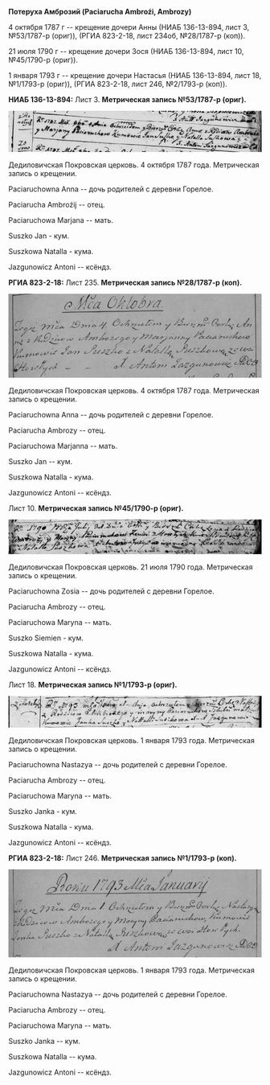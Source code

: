 **Потеруха Амброзий (Paciarucha Ambroźi, Ambrozy)**

4 октября 1787 г -- крещение дочери Анны (НИАБ 136-13-894, лист 3,
№53/1787-р (ориг)), (РГИА 823-2-18, лист 234об, №28/1787-р (коп)).

21 июля 1790 г -- крещение дочери Зося (НИАБ 136-13-894, лист 10,
№45/1790-р (ориг)).

1 января 1793 г -- крещение дочери Настасья (НИАБ 136-13-894, лист 18,
№1/1793-р (ориг)), (РГИА 823-2-18, лист 246, №2/1793-р (коп)).

**НИАБ 136-13-894:** Лист 3. **Метрическая запись №53/1787-р (ориг).**

![](./media/47548c83fc1bdf01359f33088178df2282b3b929.png)

Дедиловичская Покровская церковь. 4 октября 1787 года. Метрическая
запись о крещении.

Paciaruchowna Anna -- дочь родителей с деревни Горелое.

Paciarucha Ambroźij -- отец.

Paciaruchowa Marjana -- мать.

Suszko Jan - кум.

Suszkowa Natalla - кума.

Jazgunowicz Antoni -- ксёндз.

**РГИА 823-2-18:** Лист 235. **Метрическая запись №28/1787-р (коп).**

![](./media/9a06da93b779db0f03d4a12d74d43270daa71e0d.png)

Дедиловичская Покровская церковь. 4 октября 1787 года. Метрическая
запись о крещении.

Paciaruchowna Anna -- дочь родителей с деревни Горелое.

Paciarucha Ambrozy -- отец.

Paciaruchowa Marjanna -- мать.

Suszko Jan -- кум.

Suszkowa Natalla - кума.

Jazgunowicz Antoni -- ксёндз.

Лист 10. **Метрическая запись №45/1790-р (ориг).**

![](./media/e74ea73c3dd8da60d323b966f59920698c52c2f3.png)

Дедиловичская Покровская церковь. 21 июля 1790 года. Метрическая запись
о крещении.

Paciaruchowna Zosia -- дочь родителей с деревни Горелое.

Paciarucha Ambrozy -- отец.

Paciaruchowa Maryna -- мать.

Suszko Siemien - кум.

Suszkowa Natalla - кума.

Jazgunowicz Antoni -- ксёндз.

Лист 18. **Метрическая запись №1/1793-р (ориг).**

![](./media/3d3423fff64a439ba00290e5eca16d4cb3e90baa.png)

Дедиловичская Покровская церковь. 1 января 1793 года. Метрическая запись
о крещении.

Paciaruchowna Nastazya -- дочь родителей с деревни Горелое.

Paciarucha Ambrozy -- отец.

Paciaruchowa Maryna -- мать.

Suszko Janka - кум.

Suszkowa Natalla - кума.

Jazgunowicz Antoni -- ксёндз.

**РГИА 823-2-18:** Лист 246. **Метрическая запись №1/1793-р (коп).**

![](./media/97b4638742c78e5e7f0ded78f290027ed178ae1b.png)

Дедиловичская Покровская церковь. 1 января 1793 года. Метрическая запись
о крещении.

Paciaruchowna Nastazya -- дочь родителей с деревни Горелое.

Paciarucha Ambrozy -- отец.

Paciaruchowa Maryna -- мать.

Suszko Janka -- кум.

Suszkowa Natalla -- кума.

Jazgunowicz Antoni -- ксёндз.
